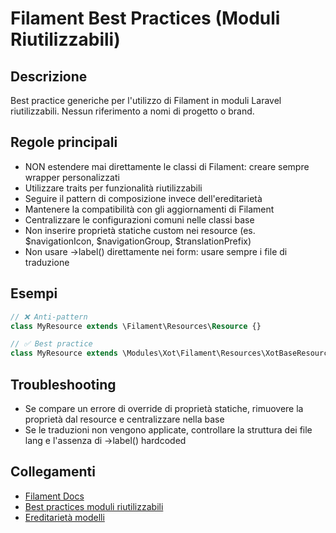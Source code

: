 # Filament Best Practices (Moduli Riutilizzabili)

## Descrizione
Best practice generiche per l'utilizzo di Filament in moduli Laravel riutilizzabili. Nessun riferimento a nomi di progetto o brand.

## Regole principali
- NON estendere mai direttamente le classi di Filament: creare sempre wrapper personalizzati
- Utilizzare traits per funzionalità riutilizzabili
- Seguire il pattern di composizione invece dell'ereditarietà
- Mantenere la compatibilità con gli aggiornamenti di Filament
- Centralizzare le configurazioni comuni nelle classi base
- Non inserire proprietà statiche custom nei resource (es. $navigationIcon, $navigationGroup, $translationPrefix)
- Non usare ->label() direttamente nei form: usare sempre i file di traduzione

## Esempi
```php
// ❌ Anti-pattern
class MyResource extends \Filament\Resources\Resource {}

// ✅ Best practice
class MyResource extends \Modules\Xot\Filament\Resources\XotBaseResource {}
```

## Troubleshooting
- Se compare un errore di override di proprietà statiche, rimuovere la proprietà dal resource e centralizzare nella base
- Se le traduzioni non vengono applicate, controllare la struttura dei file lang e l'assenza di ->label() hardcoded

## Collegamenti
- [Filament Docs](https://filamentphp.com/docs)
- [Best practices moduli riutilizzabili](../module-documentation-neutrality.md)
- [Ereditarietà modelli](../model-inheritance-best-practices.md)


